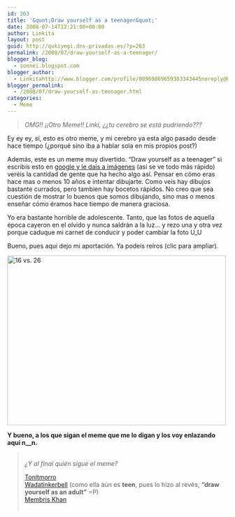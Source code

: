 ```yaml
---
id: 263
title: '&quot;Draw yourself as a teenager&quot;'
date: 2008-07-14T12:21:00+00:00
author: Linkita
layout: post
guid: http://qukiyegi.dns-privadas.es/?p=263
permalink: /2008/07/draw-yourself-as-a-teenager/
blogger_blog:
  - sonnei.blogspot.com
blogger_author:
  - Linkitahttp://www.blogger.com/profile/08969869659383343445noreply@blogger.com
blogger_permalink:
  - /2008/07/draw-yourself-as-teenager.html
categories:
  - Meme
---
```

> <span style="font-style: italic;">OMG!! ¡¡Otro Meme!! Linki, ¿¿tu cerebro se está pudriendo???</span>

Ey ey ey, sí, esto es otro meme, y mi cerebro ya esta algo pasado desde hace tiempo (¿porqué sino iba a hablar sola en mis propios post?)

Además, este es un meme muy divertido. &#8220;Draw yourself as a teenager&#8221; si escribís esto en [google y le dais a imágenes](http://images.google.es/images?um=1&hl=es&client=firefox-a&rls=org.mozilla%3Aes-ES%3Aofficial&q=%22Draw+yourself+as+a+teenager%22&btnG=Buscar+im%C3%A1genes) (asi se ve todo más rápido) veréis la cantidad de gente que ha hecho algo así. Pensar en cómo eras hace mas o menos 10 años e intentar dibujarte. Como veis hay dibujos bastante currados, pero tambien hay bocetos rápidos. No creo que sea cuestión de mostrar lo buenos que somos dibujando, sino mas o menos enseñar cómo éramos hace tiempo de manera graciosa.

Yo era bastante horrible de adolescente. Tanto, que las fotos de aquella época cayeron en el olvido y nunca saldrán a la luz&#8230; y rezo una y otra vez porque caduque mi carnet de conducir y poder cambiar la foto U_U

Bueno, pues aqui dejo mi aportación. Ya podeis reíros (clic para ampliar).

[<img src="http://farm4.static.flickr.com/3158/2568177309_4e5d37f931.jpg" alt="16 vs. 26" height="388" width="500" />](http://www.flickr.com/photos/linkita/2568177309/ "16 vs. 26 by Linkita, on Flickr")

<span style="font-weight: bold;">Y bueno, a los que sigan el meme que me lo digan y los voy enlazando aquí n__n.</span>  


> <span style="font-style: italic;"><br />¿Y al final quién sigue el meme?</span></p>
[Tonitmorro](http://cqpcomic.tonitmorro.com/noticias/meme_10_anyos/)  
[Wadatinkerbell](http://wadatinkerbell.wordpress.com/2008/08/13/draw-yourself-as-an-adult-meme/) (como ella aún es <span style="font-weight: bold;">teen</span>, pues lo hizo al revés, <span style="font-weight: bold;">&#8220;draw yourself as an adult&#8221;</span> =P)[  
Membris Khan](http://giingo.org/bitacora/pivot/entry.php?id=421)  
<span style="color: rgb(255, 255, 255);">.</span>